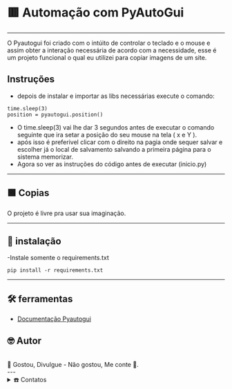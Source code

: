 # 🟥 Automação com PyAutoGui
---

O Pyautogui foi criado com o intúito de controlar o teclado e o mouse e assim obter a interação necessária de acordo com a necessidade, esse é um projeto funcional o qual eu utilizei para copiar imagens de um site.

## Instruções

- depois de instalar e importar as libs necessárias execute o comando:
```
time.sleep(3)
position = pyautogui.position()
```
- O time.sleep(3) vai lhe dar 3 segundos antes de executar o comando seguinte que ira setar a posição do seu mouse na tela ( x e Y ).
- após isso é preferivel clicar com o direito na pagia onde sequer salvar e escolher já o local de salvamento salvando a primeira página para o sistema memorizar.
- Agora so ver as instruções do código antes de executar (inicio.py)
___
## 🟩 Copias

O projeto é livre pra usar sua imaginação.
___
## 🔧 instalação

 -Instale somente o requirements.txt

```
pip install -r requirements.txt
```
___
## 🛠️ ferramentas

* [Documentação Pyautogui](https://pyautogui.readthedocs.io/en/latest/)

## 🤓 Autor
<br>
 🎁 Gostou, Divulgue - Não gostou, Me conte 📢.<br>
---

<details>
 <summary>☎️ Contatos</summary>
<div>
  <samp><br>
    <h3 align="center">😎 Onde pode me contactar:</h3>
    <p align="center">
      <br>
      <a href="https://www.linkedin.com/in/gleilson-pedro/" target="blank"><img align="center"
         src="https://img.shields.io/badge/linkedin-%231DA1F2.svg?style=for-the-badge&logo=linkedin&logoColor=white"
         alt="azzar" height="20"/></a>
      <a href="https://mailto:gleilsonsvo@gmail.com" target="blank"><img align="center"
         src="https://img.shields.io/badge/gmail-EA4335.svg?style=for-the-badge&logo=gmail&logoColor=white"
         alt="azzar" height="20"/></a>
      <a href="https://instagram.com/gleilson.pedro" target="blank"><img align="center"
         src="https://img.shields.io/badge/instagram-%23E4405F.svg?style=for-the-badge&logo=Instagram&logoColor=white"
         alt="azzar" height="20"/></a>
    </p>

  </samp>
</div>
</details><br>



